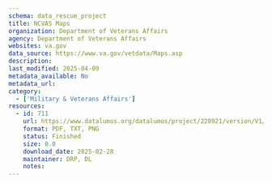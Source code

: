 ```yaml
---
schema: data_rescue_project 
title: NCVAS Maps
organization: Department of Veterans Affairs
agency: Department of Veterans Affairs
websites: va.gov
data_source: https://www.va.gov/vetdata/Maps.asp
description: 
last_modified: 2025-04-09
metadata_available: No
metadata_url: 
category:
  - ['Military & Veterans Affairs'] 
resources:
  - id: 711
    url: https://www.datalumos.org/datalumos/project/220921/version/V1/view
    format: PDF, TXT, PNG
    status: Finished
    size: 0.0
    download_date: 2025-02-28
    maintainer: DRP, DL
    notes: 
---
```

